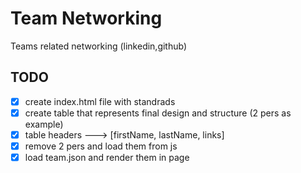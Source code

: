 # Team Networking
Teams related networking (linkedin,github)

## TODO

- [x] create index.html file with standrads
- [x] create table that represents final design and structure (2 pers as example)
- [x] table headers ---> [firstName, lastName, links]
- [x] remove 2 pers and load them from js
- [x] load team.json and render them in page